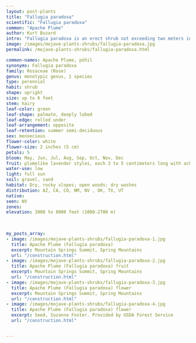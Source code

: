 ```yaml
---
layout: post-plants
title: "Fallugia paradoxa"
scientific: "Fallugia paradoxa"
common: "Apache Plume"
author: Kurt Buzard
intro: "Fallugia paradoxa is an erect shrub not exceeding two meters in height. It has light gray or whitish peeling bark on its many thin branches. The leaves are each about a centimeter long and deeply lobed with the edges rolled under. The upper surface of the leaf is green and hairy while the underside is duller in color and scaly. The flower is roselike when new, with rounded white petals and a center filled with many thready stamens and pistils. The ovary of the flower remains after the white petals fall away, leaving many plumelike lavender styles, each 3 to 5 centimeters long. The plant may be covered with these dark pinkish clusters of curling, feathery styles after flowering. Each style is attached to a developing fruit, which is a small achene."
image: /images/mojave-plants-shrubs/fallugia-paradoxa.jpg
permalink: /mojave-plants-shrubs/fallugia-paradoxa.html

common-names: Apache Plume, póñil
synonyms: Fallugia paradoxa
family: Rosaceae (Rose)
genus: monotypic genus, 1 species
type: perennial
habit: shrub
shape: upright
size: up to 6 feet
stem: hairy
leaf-color: green
leaf-shape: palmate, deeply lobed
leaf-edge: rolled under
leaf-arrangement: opposite
leaf-retention: summer semi-deciduous
sex: monoecious
flower-color: white
flower-size: 2 inches (5 cm)
petals: 5
bloom: May, Jun, Jul, Aug, Sep, Oct, Nov, Dec
fruit: plumelike lavender styles, each 3 to 5 centimeters long with achene
water-use: low
light: full sun
soil: gravel, sand
habitat: Dry, rocky slopes; open woods; dry washes
distribution: AZ, CA, CO, NM, NV , OK, TX, UT
native: 
seen: NV
zones: 
elevation: 3000 to 8000 feet (1000-2700 m)
 
   

my_posts_array:
- image: /images/mojave-plants-shrubs/fallugia-paradoxa-1.jpg
  title: Apache Plume (Fallugia paradoxa)
  excerpt: Mountain Springs Summit, Spring Mountains
  url: "/construction.html"
- image: /images/mojave-plants-shrubs/fallugia-paradoxa-2.jpg
  title: Apache Plume (Fallugia paradoxa) fruit
  excerpt: Mountain Springs Summit, Spring Mountains
  url: "/construction.html"
- image: /images/mojave-plants-shrubs/fallugia-paradoxa-3.jpg
  title: Apache Plume (Fallugia paradoxa) flower
  excerpt: Mountain Springs Summit, Spring Mountains
  url: "/construction.html"
- image: /images/mojave-plants-shrubs/fallugia-paradoxa-4.jpg
  title: Apache Plume (Fallugia paradoxa) flower
  excerpt: Seed, Suzanne Foster. Provided by USDA Forest Service
  url: "/construction.html"


---
```

  
  
 <p></p>
  